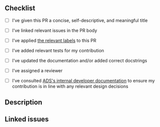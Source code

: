 ## Checklist

- [ ] I've given this PR a concise, self-descriptive, and meaningful title
- [ ] I've linked relevant issues in the PR body
- [ ] I've applied [the relevant labels](https://intranet.neuro.polymtl.ca/geek-tips/contributing#pr-labels-a-href-pr-labels-id-pr-labels-a) to this PR
- [ ] I've added relevant tests for my contribution
- [ ] I've updated the documentation and/or added correct docstrings
- [ ] I've assigned a reviewer
- [ ] I've consulted [ADS's internal developer documentation](https://github.com/neuropoly/axondeepseg/wiki/Guidelines-for-contribution) to ensure my contribution is in line with any relevant design decisions


<!--- For the title, please observe the following rules:
	- Provide a concise and self-descriptive title
	- Do not include the applicable issue number in the title, do it in the PR body
	- If the PR is not ready for review, convert it to a draft.
-->

## Description
<!-- describe what the PR is about. Explain the approach and possible drawbacks.It's ok to repeat some text from the related issue. -->

## Linked issues
<!-- If the PR fixes any issues, indicate it here with issue-closing keywords: e.g. Resolves #XX, Fixes #XX, Addresses #XX. Note that if you want multiple issues to be autoclosed on PR merge, you must use the issue-closing verb before each relevant issue: e.g. Resolves #1, Resolves #2 -->
